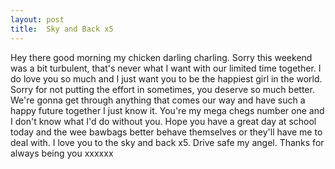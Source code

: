 ```yaml
---
layout: post
title:  Sky and Back x5
---
```

Hey there good morning my chicken darling charling. Sorry this weekend was a bit turbulent, that's never what I want with our limited time together. I do love you so much and I just want you to be the happiest girl in the world. Sorry for not putting the effort in sometimes, you deserve so much better. We're gonna get through anything that comes our way and have such a happy future together I just know it. You're my mega chegs number one and I don't know what I'd do without you. Hope you have a great day at school today and the wee bawbags better behave themselves or they'll have me to deal with. I love you to the sky and back x5. Drive safe my angel. Thanks for always being you xxxxxx
